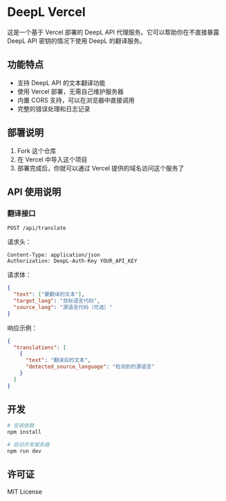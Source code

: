 # DeepL Vercel

这是一个基于 Vercel 部署的 DeepL API 代理服务。它可以帮助你在不直接暴露 DeepL API 密钥的情况下使用 DeepL 的翻译服务。

## 功能特点

- 支持 DeepL API 的文本翻译功能
- 使用 Vercel 部署，无需自己维护服务器
- 内置 CORS 支持，可以在浏览器中直接调用
- 完整的错误处理和日志记录

## 部署说明

1. Fork 这个仓库
2. 在 Vercel 中导入这个项目
3. 部署完成后，你就可以通过 Vercel 提供的域名访问这个服务了

## API 使用说明

### 翻译接口

```
POST /api/translate
```

请求头：
```
Content-Type: application/json
Authorization: DeepL-Auth-Key YOUR_API_KEY
```

请求体：
```json
{
  "text": ["要翻译的文本"],
  "target_lang": "目标语言代码",
  "source_lang": "源语言代码（可选）"
}
```

响应示例：
```json
{
  "translations": [
    {
      "text": "翻译后的文本",
      "detected_source_language": "检测到的源语言"
    }
  ]
}
```

## 开发

```bash
# 安装依赖
npm install

# 启动开发服务器
npm run dev
```

## 许可证

MIT License